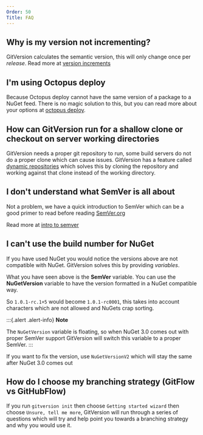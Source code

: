 ```yaml
---
Order: 50
Title: FAQ
---
```


## Why is my version not incrementing?

GitVersion calculates the semantic version, this will only change once per
_release_. Read more at [version increments](/docs/reference/version-increments)

## I'm using Octopus deploy

Because Octopus deploy cannot have the same version of a package to a NuGet
feed. There is no magic solution to this, but you can read more about your
options at [octopus deploy](/docs/reference/build-servers/octopus-deploy).

## How can GitVersion run for a shallow clone or checkout on server working directories

GitVersion needs a proper git repository to run, some build servers do not do a
proper clone which can cause issues. GitVersion has a feature called
[dynamic repositories](/docs/learn/dynamic-repositories) which solves this by
cloning the repository and working against that clone instead of the working
directory.

## I don't understand what SemVer is all about

Not a problem, we have a quick introduction to SemVer which can be a good primer
to read before reading [SemVer.org](https://semver.org)

Read more at [intro to semver](/docs/learn/intro-to-semver)

## I can't use the build number for NuGet

If you have used NuGet you would notice the versions above are not compatible
with NuGet. GitVersion solves this by providing _variables_.

What you have seen above is the **SemVer** variable. You can use the
**NuGetVersion** variable to have the version formatted in a NuGet compatible
way.

So `1.0.1-rc.1+5` would become `1.0.1-rc0001`, this takes into account
characters which are not allowed and NuGets crap sorting.

:::{.alert .alert-info}
**Note**

The `NuGetVersion` variable is floating, so when NuGet 3.0 comes out
with proper SemVer support GitVersion will switch this variable to a proper
SemVer.
:::

If you want to fix the version, use `NuGetVersionV2` which will stay the same
after NuGet 3.0 comes out

## How do I choose my branching strategy (GitFlow vs GitHubFlow)

If you run `gitversion init` then choose `Getting started wizard` then choose
`Unsure, tell me more`, GitVersion will run through a series of questions which
will try and help point you towards a branching strategy and why you would use
it.
